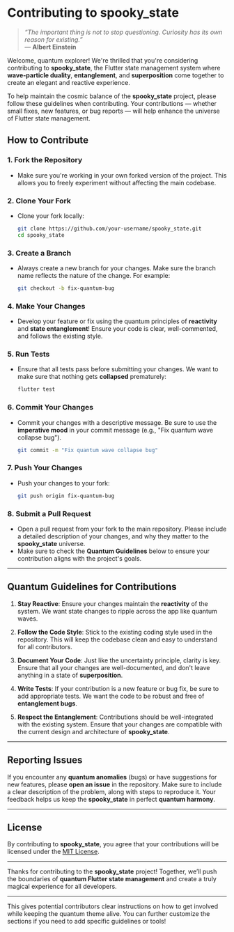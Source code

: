 # Contributing to **spooky_state**

> _“The important thing is not to stop questioning. Curiosity has its own reason for existing.”_  
> — **Albert Einstein**

Welcome, quantum explorer! We're thrilled that you're considering contributing to **spooky_state**, the Flutter state management system where **wave-particle duality**, **entanglement**, and **superposition** come together to create an elegant and reactive experience.

To help maintain the cosmic balance of the **spooky_state** project, please follow these guidelines when contributing. Your contributions — whether small fixes, new features, or bug reports — will help enhance the universe of Flutter state management.

## How to Contribute

### 1. **Fork the Repository**
   - Make sure you're working in your own forked version of the project. This allows you to freely experiment without affecting the main codebase.
   
### 2. **Clone Your Fork**
   - Clone your fork locally:
     ```bash
     git clone https://github.com/your-username/spooky_state.git
     cd spooky_state
     ```

### 3. **Create a Branch**
   - Always create a new branch for your changes. Make sure the branch name reflects the nature of the change. For example:
     ```bash
     git checkout -b fix-quantum-bug
     ```
   
### 4. **Make Your Changes**
   - Develop your feature or fix using the quantum principles of **reactivity** and **state entanglement**! Ensure your code is clear, well-commented, and follows the existing style.

### 5. **Run Tests**
   - Ensure that all tests pass before submitting your changes. We want to make sure that nothing gets **collapsed** prematurely:
     ```bash
     flutter test
     ```

### 6. **Commit Your Changes**
   - Commit your changes with a descriptive message. Be sure to use the **imperative mood** in your commit message (e.g., "Fix quantum wave collapse bug").
     ```bash
     git commit -m "Fix quantum wave collapse bug"
     ```

### 7. **Push Your Changes**
   - Push your changes to your fork:
     ```bash
     git push origin fix-quantum-bug
     ```

### 8. **Submit a Pull Request**
   - Open a pull request from your fork to the main repository. Please include a detailed description of your changes, and why they matter to the **spooky_state** universe.
   - Make sure to check the **Quantum Guidelines** below to ensure your contribution aligns with the project's goals.

---

## Quantum Guidelines for Contributions

1. **Stay Reactive**: Ensure your changes maintain the **reactivity** of the system. We want state changes to ripple across the app like quantum waves.

2. **Follow the Code Style**: Stick to the existing coding style used in the repository. This will keep the codebase clean and easy to understand for all contributors.

3. **Document Your Code**: Just like the uncertainty principle, clarity is key. Ensure that all your changes are well-documented, and don't leave anything in a state of **superposition**.

4. **Write Tests**: If your contribution is a new feature or bug fix, be sure to add appropriate tests. We want the code to be robust and free of **entanglement bugs**.

5. **Respect the Entanglement**: Contributions should be well-integrated with the existing system. Ensure that your changes are compatible with the current design and architecture of **spooky_state**.

---

## Reporting Issues

If you encounter any **quantum anomalies** (bugs) or have suggestions for new features, please **open an issue** in the repository. Make sure to include a clear description of the problem, along with steps to reproduce it. Your feedback helps us keep the **spooky_state** in perfect **quantum harmony**.

---

## License

By contributing to **spooky_state**, you agree that your contributions will be licensed under the [MIT License](LICENSE).

---

Thanks for contributing to the **spooky_state** project! Together, we’ll push the boundaries of **quantum Flutter state management** and create a truly magical experience for all developers.

---

This gives potential contributors clear instructions on how to get involved while keeping the quantum theme alive. You can further customize the sections if you need to add specific guidelines or tools!
